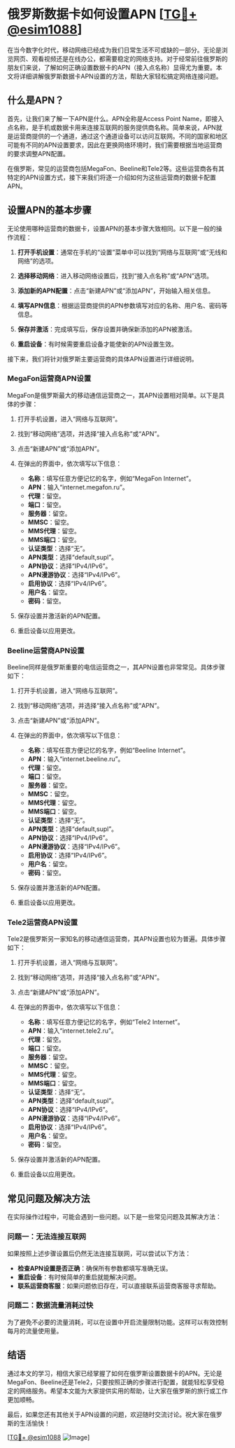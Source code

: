 # 俄罗斯数据卡如何设置APN [[TG💪+ @esim1088](https://t.me/s/esim1088)]

在当今数字化时代，移动网络已经成为我们日常生活不可或缺的一部分。无论是浏览网页、观看视频还是在线办公，都需要稳定的网络支持。对于经常前往俄罗斯的朋友们来说，了解如何正确设置数据卡的APN（接入点名称）显得尤为重要。本文将详细讲解俄罗斯数据卡APN设置的方法，帮助大家轻松搞定网络连接问题。

## 什么是APN？

首先，让我们来了解一下APN是什么。APN全称是Access Point Name，即接入点名称，是手机或数据卡用来连接互联网的服务提供商名称。简单来说，APN就是运营商提供的一个通道，通过这个通道设备可以访问互联网。不同的国家和地区可能有不同的APN设置要求，因此在更换网络环境时，我们需要根据当地运营商的要求调整APN配置。

在俄罗斯，常见的运营商包括MegaFon、Beeline和Tele2等。这些运营商各有其特定的APN设置方式，接下来我们将逐一介绍如何为这些运营商的数据卡配置APN。

## 设置APN的基本步骤

无论使用哪种运营商的数据卡，设置APN的基本步骤大致相同。以下是一般的操作流程：

1. **打开手机设置**：通常在手机的“设置”菜单中可以找到“网络与互联网”或“无线和网络”的选项。
   
2. **选择移动网络**：进入移动网络设置后，找到“接入点名称”或“APN”选项。

3. **添加新的APN配置**：点击“新建APN”或“添加APN”，开始输入相关信息。

4. **填写APN信息**：根据运营商提供的APN参数填写对应的名称、用户名、密码等信息。

5. **保存并激活**：完成填写后，保存设置并确保新添加的APN被激活。

6. **重启设备**：有时候需要重启设备才能使新的APN设置生效。

接下来，我们将针对俄罗斯主要运营商的具体APN设置进行详细说明。

### MegaFon运营商APN设置

MegaFon是俄罗斯最大的移动通信运营商之一，其APN设置相对简单。以下是具体的步骤：

1. 打开手机设置，进入“网络与互联网”。
   
2. 找到“移动网络”选项，并选择“接入点名称”或“APN”。

3. 点击“新建APN”或“添加APN”。

4. 在弹出的界面中，依次填写以下信息：
   - **名称**：填写任意方便记忆的名字，例如“MegaFon Internet”。
   - **APN**：输入“internet.megafon.ru”。
   - **代理**：留空。
   - **端口**：留空。
   - **服务器**：留空。
   - **MMSC**：留空。
   - **MMS代理**：留空。
   - **MMS端口**：留空。
   - **认证类型**：选择“无”。
   - **APN类型**：选择“default,supl”。
   - **APN协议**：选择“IPv4/IPv6”。
   - **APN漫游协议**：选择“IPv4/IPv6”。
   - **启用协议**：选择“IPv4/IPv6”。
   - **用户名**：留空。
   - **密码**：留空。

5. 保存设置并激活新的APN配置。

6. 重启设备以应用更改。

### Beeline运营商APN设置

Beeline同样是俄罗斯重要的电信运营商之一，其APN设置也非常常见。具体步骤如下：

1. 打开手机设置，进入“网络与互联网”。
   
2. 找到“移动网络”选项，并选择“接入点名称”或“APN”。

3. 点击“新建APN”或“添加APN”。

4. 在弹出的界面中，依次填写以下信息：
   - **名称**：填写任意方便记忆的名字，例如“Beeline Internet”。
   - **APN**：输入“internet.beeline.ru”。
   - **代理**：留空。
   - **端口**：留空。
   - **服务器**：留空。
   - **MMSC**：留空。
   - **MMS代理**：留空。
   - **MMS端口**：留空。
   - **认证类型**：选择“无”。
   - **APN类型**：选择“default,supl”。
   - **APN协议**：选择“IPv4/IPv6”。
   - **APN漫游协议**：选择“IPv4/IPv6”。
   - **启用协议**：选择“IPv4/IPv6”。
   - **用户名**：留空。
   - **密码**：留空。

5. 保存设置并激活新的APN配置。

6. 重启设备以应用更改。

### Tele2运营商APN设置

Tele2是俄罗斯另一家知名的移动通信运营商，其APN设置也较为普遍。具体步骤如下：

1. 打开手机设置，进入“网络与互联网”。
   
2. 找到“移动网络”选项，并选择“接入点名称”或“APN”。

3. 点击“新建APN”或“添加APN”。

4. 在弹出的界面中，依次填写以下信息：
   - **名称**：填写任意方便记忆的名字，例如“Tele2 Internet”。
   - **APN**：输入“internet.tele2.ru”。
   - **代理**：留空。
   - **端口**：留空。
   - **服务器**：留空。
   - **MMSC**：留空。
   - **MMS代理**：留空。
   - **MMS端口**：留空。
   - **认证类型**：选择“无”。
   - **APN类型**：选择“default,supl”。
   - **APN协议**：选择“IPv4/IPv6”。
   - **APN漫游协议**：选择“IPv4/IPv6”。
   - **启用协议**：选择“IPv4/IPv6”。
   - **用户名**：留空。
   - **密码**：留空。

5. 保存设置并激活新的APN配置。

6. 重启设备以应用更改。

## 常见问题及解决方法

在实际操作过程中，可能会遇到一些问题。以下是一些常见问题及其解决方法：

### 问题一：无法连接互联网

如果按照上述步骤设置后仍然无法连接互联网，可以尝试以下方法：

- **检查APN设置是否正确**：确保所有参数都填写准确无误。
- **重启设备**：有时候简单的重启就能解决问题。
- **联系运营商客服**：如果问题依旧存在，可以直接联系运营商客服寻求帮助。

### 问题二：数据流量消耗过快

为了避免不必要的流量消耗，可以在设置中开启流量限制功能。这样可以有效控制每月的流量使用量。

## 结语

通过本文的学习，相信大家已经掌握了如何在俄罗斯设置数据卡的APN。无论是MegaFon、Beeline还是Tele2，只要按照正确的步骤进行配置，就能轻松享受稳定的网络服务。希望本文能为大家提供实用的帮助，让大家在俄罗斯的旅行或工作更加顺畅。

最后，如果您还有其他关于APN设置的问题，欢迎随时交流讨论。祝大家在俄罗斯的生活愉快！

[[TG💪+ @esim1088](https://t.me/s/esim1088) ![Image](https://i.postimg.cc/4NQfJmqS/Snipaste-2025-05-13-00-14-12.png)]